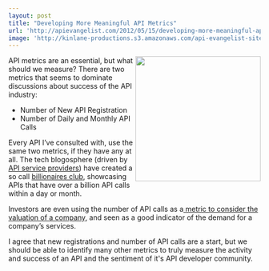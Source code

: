 ```yaml
---
layout: post
title: "Developing More Meaningful API Metrics"
url: 'http://apievangelist.com/2012/05/15/developing-more-meaningful-api-metrics/'
image: 'http://kinlane-productions.s3.amazonaws.com/api-evangelist-site/blog/api-metrics.jpg'
---
```


<img class="c1" src="http://kinlane-productions.s3.amazonaws.com/api-evangelist/metrics/api-metrics.jpg" alt="" width="250" align="right" />

API metrics are an essential, but what should we measure? There are two metrics that seems to dominate discussions about success of the API industry:

  * Number of New API Registration
  * Number of Daily and Monthly API Calls

Every API I’ve consulted with, use the same two metrics, if they have any at all. The tech blogosphere (driven by [API service providers][1]) have created a so call [billionaires club][2], showcasing APIs that have over a billion API calls within a day or month.

Investors are even using the number of API calls as a[ metric to consider the valuation of a company][3], and seen as a good indicator of the demand for a company’s services.

I agree that new registrations and number of API calls are a start, but we should be able to identify many other metrics to truly measure the activity and success of an API and the sentiment of it's API developer community.

   [1]: http://apievangelist.com/serviceproviders/ (API service proviers)
   [2]: http://blog.programmableweb.com/2011/05/25/who-belongs-to-the-api-billionaires-club/ (billionaires club)
   [3]: http://techcrunch.com/2012/01/03/kleiner-klout-30-million/ (considered a metric you can use to consider the valuation of a company by investors)

